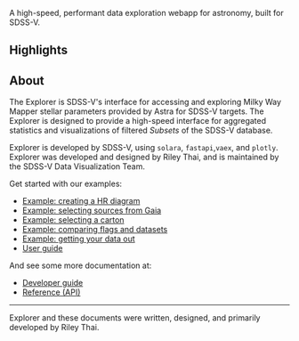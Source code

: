 A high-speed, performant data exploration webapp for astronomy, built for SDSS-V.

## Highlights

## About

The Explorer is SDSS-V's interface for accessing and exploring Milky Way Mapper stellar parameters provided by Astra for SDSS-V targets. The Explorer is designed to provide a high-speed interface for aggregated statistics and visualizations of filtered _Subsets_ of the SDSS-V database.

Explorer is developed by SDSS-V, using `solara`, `fastapi`,`vaex`, and `plotly`. Explorer was developed and designed by Riley Thai, and is maintained by the SDSS-V Data Visualization Team.

Get started with our examples:

* [Example: creating a HR diagram](examples/hr.md)
* [Example: selecting sources from Gaia](examples/crossmatch.md)
* [Example: selecting a carton](examples/yso.md)
* [Example: comparing flags and datasets](examples/flags.md)
* [Example: getting your data out](examples/download.md)
* [User guide](user/plotting.md)

And see some more documentation at:

* [Developer guide](developer/)
* [Reference (API)](reference/)


---
Explorer and these documents were written, designed, and primarily developed by Riley Thai.
